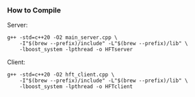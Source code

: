 ### How to Compile
Server:
```
g++ -std=c++20 -O2 main_server.cpp \
    -I"$(brew --prefix)/include" -L"$(brew --prefix)/lib" \
    -lboost_system -lpthread -o HFTserver
```

Client:
```
g++ -std=c++20 -O2 hft_client.cpp \
    -I"$(brew --prefix)/include" -L"$(brew --prefix)/lib" \
    -lboost_system -lpthread -o HFTclient
```